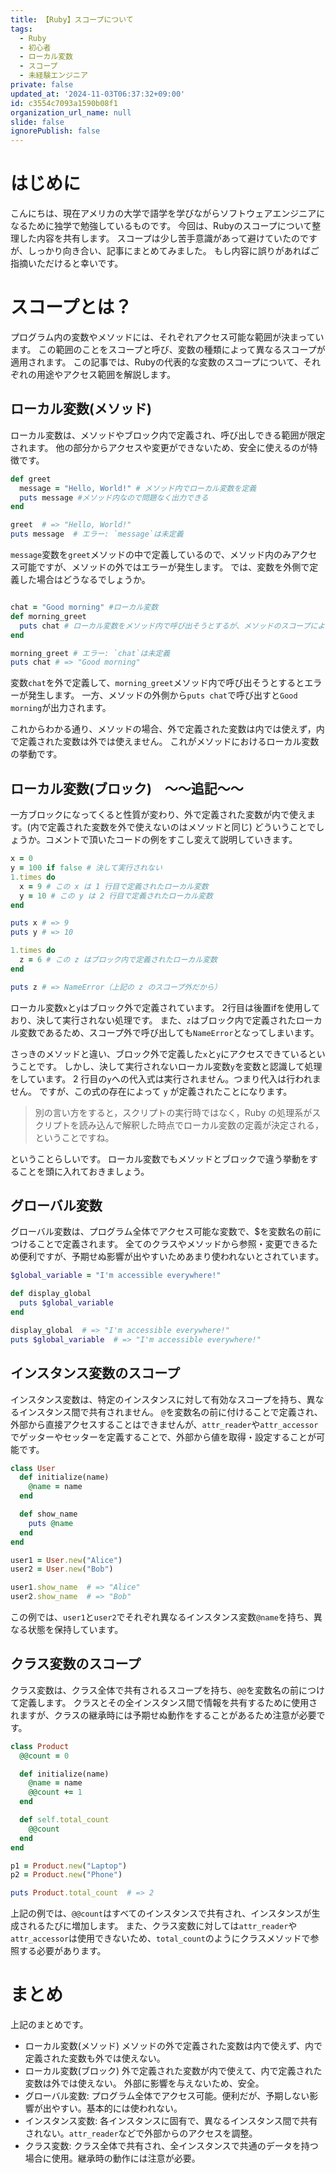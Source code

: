 ```yaml
---
title: 【Ruby】スコープについて
tags:
  - Ruby
  - 初心者
  - ローカル変数
  - スコープ
  - 未経験エンジニア
private: false
updated_at: '2024-11-03T06:37:32+09:00'
id: c3554c7093a1590b08f1
organization_url_name: null
slide: false
ignorePublish: false
---
```

# はじめに
こんにちは、現在アメリカの大学で語学を学びながらソフトウェアエンジニアになるために独学で勉強しているものです。
今回は、Rubyのスコープについて整理した内容を共有します。
スコープは少し苦手意識があって避けていたのですが、しっかり向き合い、記事にまとめてみました。
もし内容に誤りがあればご指摘いただけると幸いです。

# スコープとは？
プログラム内の変数やメソッドには、それぞれアクセス可能な範囲が決まっています。
この範囲のことをスコープと呼び、変数の種類によって異なるスコープが適用されます。
この記事では、Rubyの代表的な変数のスコープについて、それぞれの用途やアクセス範囲を解説します。

## ローカル変数(メソッド)
ローカル変数は、メソッドやブロック内で定義され、呼び出しできる範囲が限定されます。
他の部分からアクセスや変更ができないため、安全に使えるのが特徴です。
```ruby:local1.rb
def greet
  message = "Hello, World!" # メソッド内でローカル変数を定義
  puts message #メソッド内なので問題なく出力できる
end

greet  # => "Hello, World!"
puts message  # エラー: `message`は未定義
```
`message`変数を`greet`メソッドの中で定義しているので、メソッド内のみアクセス可能ですが、メソッドの外ではエラーが発生します。
では、変数を外側で定義した場合はどうなるでしょうか。

```ruby:local2.rb

chat = "Good morning" #ローカル変数
def morning_greet
  puts chat # ローカル変数をメソッド内で呼び出そうとするが、メソッドのスコープによりエラー発生
end

morning_greet # エラー: `chat`は未定義
puts chat # => "Good morning"
```
変数`chat`を外で定義して、`morning_greet`メソッド内で呼び出そうとするとエラーが発生します。
一方、メソッドの外側から`puts chat`で呼び出すと`Good morning`が出力されます。

これからわかる通り、メソッドの場合、外で定義された変数は内では使えず，内で定義された変数は外では使えません。
これがメソッドにおけるローカル変数の挙動です。

## ローカル変数(ブロック)　～～追記～～
一方ブロックになってくると性質が変わり、外で定義された変数が内で使えます。(内で定義された変数を外で使えないのはメソッドと同じ)
どういうことでしょうか。コメントで頂いたコードの例をすこし変えて説明していきます。
```ruby:comment.rb
x = 0
y = 100 if false # 決して実行されない
1.times do
  x = 9 # この x は 1 行目で定義されたローカル変数
  y = 10 # この y は 2 行目で定義されたローカル変数
end

puts x # => 9
puts y # => 10

1.times do
  z = 6 # この z はブロック内で定義されたローカル変数
end

puts z # => NameError（上記の z のスコープ外だから）
```
ローカル変数`x`と`y`はブロック外で定義されています。
2行目は後置ifを使用しており、決して実行されない処理です。
また、`z`はブロック内で定義されたローカル変数であるため、スコープ外で呼び出しても`NameError`となってしまいます。

さっきのメソッドと違い、ブロック外で定義した`x`と`y`にアクセスできているということです。
しかし、決して実行されないローカル変数`y`を変数と認識して処理をしています。
2 行目の`y`への代入式は実行されません。つまり代入は行われません。
ですが、この式の存在によって `y` が定義されたことになります。

>別の言い方をすると，スクリプトの実行時ではなく，Ruby の処理系がスクリプトを読み込んで解釈した時点でローカル変数の定義が決定される，ということですね。

ということらしいです。
ローカル変数でもメソッドとブロックで違う挙動をすることを頭に入れておきましょう。

## グローバル変数
グローバル変数は、プログラム全体でアクセス可能な変数で、$を変数名の前につけることで定義されます。
全てのクラスやメソッドから参照・変更できるため便利ですが、予期せぬ影響が出やすいためあまり使われないとされています。
```ruby:global_variable.rb
$global_variable = "I'm accessible everywhere!"

def display_global
  puts $global_variable
end

display_global  # => "I'm accessible everywhere!"
puts $global_variable  # => "I'm accessible everywhere!"
```

## インスタンス変数のスコープ 
インスタンス変数は、特定のインスタンスに対して有効なスコープを持ち、異なるインスタンス間で共有されません。
`@`を変数名の前に付けることで定義され、外部から直接アクセスすることはできませんが、`attr_reader`や`attr_accessor`でゲッターやセッターを定義することで、外部から値を取得・設定することが可能です。
```ruby:instance.rb
class User
  def initialize(name)
    @name = name
  end

  def show_name
    puts @name
  end
end

user1 = User.new("Alice")
user2 = User.new("Bob")

user1.show_name  # => "Alice"
user2.show_name  # => "Bob"
```
この例では、`user1`と`user2`でそれぞれ異なるインスタンス変数`@name`を持ち、異なる状態を保持しています。
## クラス変数のスコープ
クラス変数は、クラス全体で共有されるスコープを持ち、`@@`を変数名の前につけて定義します。
クラスとその全インスタンス間で情報を共有するために使用されますが、クラスの継承時には予期せぬ動作をすることがあるため注意が必要です。
```ruby:class.rb
class Product
  @@count = 0

  def initialize(name)
    @name = name
    @@count += 1
  end

  def self.total_count
    @@count
  end
end

p1 = Product.new("Laptop")
p2 = Product.new("Phone")

puts Product.total_count  # => 2
```
上記の例では、`@@count`はすべてのインスタンスで共有され、インスタンスが生成されるたびに増加します。
また、クラス変数に対しては`attr_reader`や`attr_accessor`は使用できないため、`total_count`のようにクラスメソッドで参照する必要があります。

# まとめ
上記のまとめです。
* ローカル変数(メソッド) 
メソッドの外で定義された変数は内で使えず、内で定義された変数も外では使えない。
* ローカル変数(ブロック) 
外で定義された変数が内で使えて、内で定義された変数は外では使えない。
外部に影響を与えないため、安全。
* グローバル変数: プログラム全体でアクセス可能。便利だが、予期しない影響が出やすい。基本的には使われない。
* インスタンス変数: 各インスタンスに固有で、異なるインスタンス間で共有されない。`attr_reader`などで外部からのアクセスを調整。
* クラス変数: クラス全体で共有され、全インスタンスで共通のデータを持つ場合に使用。継承時の動作には注意が必要。
